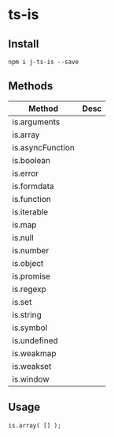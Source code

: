 # ts-is

## Install

```
npm i j-ts-is --save
```

## Methods

| Method | Desc |
| --- | ---- |
| is.arguments| |
| is.array| |
| is.asyncFunction | |
| is.boolean | |
| is.error | |
| is.formdata | |
| is.function | |
| is.iterable | |
| is.map | |
| is.null | |
| is.number | |
| is.object | |
| is.promise | |
| is.regexp | |
| is.set | |
| is.string | |
| is.symbol | |
| is.undefined | |
| is.weakmap | |
| is.weakset | |
| is.window | |


## Usage

```
is.array( [] );
```